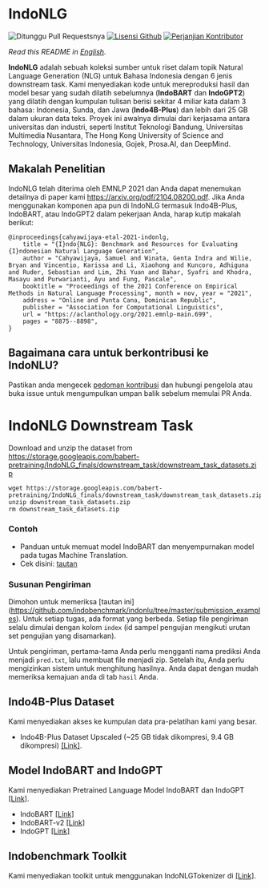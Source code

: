 # IndoNLG 
![Ditunggu Pull Requestsnya](https://img.shields.io/badge/PRs-welcome-brightgreen.svg?style=flat) [![Lisensi Github](https://img.shields.io/badge/license-MIT-blue.svg)](https://github.com/indobenchmark/indonlu/blob/master/LICENSE) [![Perjanjian Kontributor](https://img.shields.io/badge/Contributor%20Covenant-v2.0%20adopted-ff69b4.svg)](CODE_OF_CONDUCT.md)

*Read this README in [English](README.md).*

<b>IndoNLG</b> adalah sebuah koleksi sumber untuk riset dalam topik Natural Language Generation (NLG) untuk Bahasa Indonesia dengan 6 jenis downstream task. Kami menyediakan kode untuk mereproduksi hasil dan model besar yang sudah dilatih sebelumnya (<b>IndoBART</b> dan <b>IndoGPT2</b>) yang dilatih dengan kumpulan tulisan berisi sekitar 4 miliar kata dalam 3 bahasa: Indonesia, Sunda, dan Jawa (<b>Indo4B-Plus</b>) dan lebih dari 25 GB dalam ukuran data teks. Proyek ini awalnya dimulai dari kerjasama antara universitas dan industri, seperti Institut Teknologi Bandung, Universitas Multimedia Nusantara, The Hong Kong University of Science and Technology, Universitas Indonesia, Gojek, Prosa.AI, dan DeepMind.

## Makalah Penelitian
IndoNLG telah diterima oleh EMNLP 2021 dan Anda dapat menemukan detailnya di paper kami https://arxiv.org/pdf/2104.08200.pdf.
Jika Anda menggunakan komponen apa pun di IndoNLG termasuk Indo4B-Plus, IndoBART, atau IndoGPT2 dalam pekerjaan Anda, harap kutip makalah berikut:

```
@inproceedings{cahyawijaya-etal-2021-indonlg,
    title = "{I}ndo{NLG}: Benchmark and Resources for Evaluating {I}ndonesian Natural Language Generation",
    author = "Cahyawijaya, Samuel and Winata, Genta Indra and Wilie, Bryan and Vincentio, Karissa and Li, Xiaohong and Kuncoro, Adhiguna and Ruder, Sebastian and Lim, Zhi Yuan and Bahar, Syafri and Khodra, Masayu and Purwarianti, Ayu and Fung, Pascale",
    booktitle = "Proceedings of the 2021 Conference on Empirical Methods in Natural Language Processing", month = nov, year = "2021",
    address = "Online and Punta Cana, Dominican Republic",
    publisher = "Association for Computational Linguistics",
    url = "https://aclanthology.org/2021.emnlp-main.699",
    pages = "8875--8898",
}
```

## Bagaimana cara untuk berkontribusi ke IndoNLU?
Pastikan anda mengecek [pedoman kontribusi](https://github.com/indobenchmark/indonlg/blob/master/CONTRIBUTING.md) dan hubungi pengelola atau buka issue untuk mengumpulkan umpan balik sebelum memulai PR Anda.

# IndoNLG Downstream Task
Download and unzip the dataset from https://storage.googleapis.com/babert-pretraining/IndoNLG_finals/downstream_task/downstream_task_datasets.zip

```
wget https://storage.googleapis.com/babert-pretraining/IndoNLG_finals/downstream_task/downstream_task_datasets.zip
unzip downstream_task_datasets.zip
rm downstream_task_datasets.zip
```

### Contoh
- Panduan untuk memuat model IndoBART dan menyempurnakan model pada tugas Machine Translation.
- Cek disini: [tautan](https://github.com/indobenchmark/indonlg/tree/master/examples)

### Susunan Pengiriman
Dimohon untuk memeriksa [tautan ini] (https://github.com/indobenchmark/indonlu/tree/master/submission_examples). Untuk setiap tugas, ada format yang berbeda. Setiap file pengiriman selalu dimulai dengan kolom `index` (id sampel pengujian mengikuti urutan set pengujian yang disamarkan).

Untuk pengiriman, pertama-tama Anda perlu mengganti nama prediksi Anda menjadi `pred.txt`, lalu membuat file menjadi zip. Setelah itu, Anda perlu mengizinkan sistem untuk menghitung hasilnya. Anda dapat dengan mudah memeriksa kemajuan anda di tab `hasil` Anda.

## Indo4B-Plus Dataset
Kami menyediakan akses ke kumpulan data pra-pelatihan kami yang besar.
- Indo4B-Plus Dataset Upscaled (~25 GB tidak dikompresi, 9.4 GB dikompresi) [[Link]](https://storage.googleapis.com/babert-pretraining/IndoNLG_finals/IndoNLG_ALL_new_dataset_preprocessed_uncased.txt.zip).

## Model IndoBART and IndoGPT
Kami menyediakan Pretrained Language Model IndoBART dan IndoGPT [[Link]](https://huggingface.co/indobenchmark).
- IndoBART [[Link]](https://huggingface.co/indobenchmark/indobart)
- IndoBART-v2 [[Link]](https://huggingface.co/indobenchmark/indobart-v2)
- IndoGPT [[Link]](https://huggingface.co/indobenchmark/indogpt)

## Indobenchmark Toolkit
Kami menyediakan toolkit untuk menggunakan IndoNLGTokenizer di [[Link]](https://pypi.org/project/indobenchmark-toolkit/).